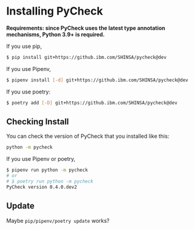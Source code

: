 # Installing PyCheck

**Requirements: since PyCheck uses the latest type annotation mechanisms, Python 3.9+ is required.**

If you use pip,

```bash
$ pip install git+https://github.ibm.com/SHINSA/pycheck@dev
```

If you use Pipenv,

```bash
$ pipenv install [-d] git+https://github.ibm.com/SHINSA/pycheck@dev
```

If you use poetry:

```bash
$ poetry add [-D] git+https://github.ibm.com/SHINSA/pycheck@dev
```

## Checking Install

You can check the version of PyCheck that you installed like this:

```bash
python -m pycheck
```

If you use Pipenv or poetry, 

```bash
$ pipenv run python -m pycheck
# or
# $ poetry run python -m pycheck
PyCheck version 0.4.0.dev2
```


## Update

Maybe `pip/pipenv/poetry update` works?

